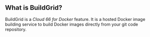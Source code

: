 <!-- post: -->


## What is BuildGrid?

BuildGrid is a *Cloud 66 for Docker* feature. It is a hosted Docker image building service to build Docker images directly from your git code repository.

